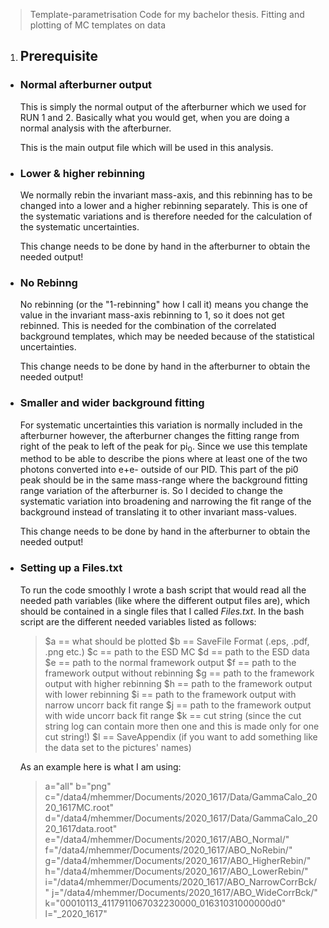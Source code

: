 > Template-parametrisation
Code for my bachelor thesis.
Fitting and plotting of MC templates on data

1. ## Prerequisite
  * ### Normal afterburner output
     This is simply the normal output of the afterburner which we used for RUN 1
     and 2. Basically what you would get, when you are doing a normal analysis
     with the afterburner.

     This is the main output file which will be used in this analysis.

  * ### Lower & higher rebinning
     We normally rebin the invariant mass-axis, and this rebinning has to be
     changed into a lower and a higher rebinning separately. This is one of the
     systematic variations and is therefore needed for the calculation of the
     systematic uncertainties.

     This change needs to be done by hand in the afterburner to obtain the
     needed output!

  * ### No Rebinng
     No rebinning (or the "1-rebinning" how I call it) means you change the
     value in the invariant mass-axis rebinning to 1, so it does not get
     rebinned. This is needed for the combination of the correlated background
     templates, which may be needed because of the statistical uncertainties.

     This change needs to be done by hand in the afterburner to obtain the
     needed output!

  * ### Smaller and wider background fitting
     For systematic uncertainties this variation is normally included in the
     afterburner however, the afterburner changes the fitting range from right
     of the peak to left of the peak for pi<sub>0</sub>. Since we use this template method
     to be able to describe the pions where at least one of the two photons
     converted into e+e- outside of our PID. This part of the pi0 peak should be
     in the same mass-range where the background fitting range variation of the
     afterburner is.
     So I decided to change the systematic variation into broadening and
     narrowing the fit range of the background instead of translating it to
     other invariant mass-values.

     This change needs to be done by hand in the afterburner to obtain the
     needed output!

  * ### Setting up a Files.txt
     To run the code smoothly I wrote a bash script that would read all the
     needed path variables (like where the different output files are), which
     should be contained in a single files that I called _Files.txt_.
     In the bash script are the different needed variables listed as follows:

     > $a == what should be plotted
     > $b == SaveFile Format (.eps, .pdf, .png etc.)
     > $c == path to the ESD MC
     > $d == path to the ESD data
     > $e == path to the normal framework output
     > $f == path to the framework output without rebinning
     > $g == path to the framework output with higher rebinning
     > $h == path to the framework output with lower rebinning
     > $i == path to the framework output with narrow uncorr back fit range
     > $j == path to the framework output with wide uncorr back fit range
     > $k == cut string (since the cut string log can contain more then one and this is made only for one cut string!)
     > $l == SaveAppendix (if you want to add something like the data set to the pictures' names)

     As an example here is what I am using:

     > a="all"
     > b="png"
     > c="/data4/mhemmer/Documents/2020_1617/Data/GammaCalo_2020_1617MC.root"
     > d="/data4/mhemmer/Documents/2020_1617/Data/GammaCalo_2020_1617data.root"
     > e="/data4/mhemmer/Documents/2020_1617/ABO_Normal/"
     > f="/data4/mhemmer/Documents/2020_1617/ABO_NoRebin/"
     > g="/data4/mhemmer/Documents/2020_1617/ABO_HigherRebin/"
     > h="/data4/mhemmer/Documents/2020_1617/ABO_LowerRebin/"
     > i="/data4/mhemmer/Documents/2020_1617/ABO_NarrowCorrBck/"
     > j="/data4/mhemmer/Documents/2020_1617/ABO_WideCorrBck/"
     > k="00010113_4117911067032230000_01631031000000d0"
     > l="\_2020\_1617"

